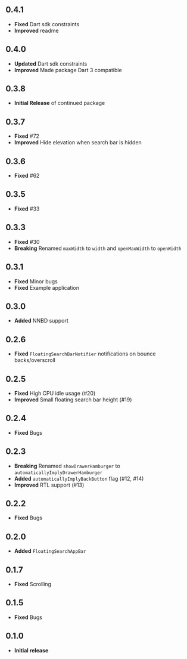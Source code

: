 ## 0.4.1

* **Fixed** Dart sdk constraints
* **Improved** readme

## 0.4.0

* **Updated** Dart sdk constraints
* **Improved** Made package Dart 3 compatible

## 0.3.8

* **Initial Release** of continued package

## 0.3.7

* **Fixed** #72
* **Improved** Hide elevation when search bar is hidden

## 0.3.6

* **Fixed** #62

## 0.3.5

* **Fixed** #33

## 0.3.3

* **Fixed** #30
* **Breaking** Renamed `maxWidth` to `width` and `openMaxWidth` to `openWidth`

## 0.3.1

* **Fixed** Minor bugs
* **Fixed** Example application

## 0.3.0

* **Added** NNBD support

## 0.2.6

* **Fixed** `FloatingSearchBarNotifier` notifications on bounce backs/overscroll

## 0.2.5

* **Fixed** High CPU idle usage (#20)
* **Improved** Small floating search bar height (#19)

## 0.2.4

* **Fixed** Bugs

## 0.2.3

* **Breaking** Renamed `showDrawerHamburger` to `automaticallyImplyDrawerHamburger`
* **Added** `automaticallyImplyBackButton` flag (#12, #14)
* **Improved** RTL support (#13)

## 0.2.2

* **Fixed** Bugs

## 0.2.0

* **Added** `FloatingSearchAppBar`

## 0.1.7

* **Fixed** Scrolling

## 0.1.5

* **Fixed** Bugs

## 0.1.0

* **Initial release**